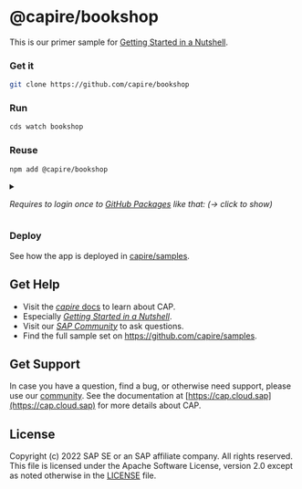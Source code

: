 # @capire/bookshop

This is our primer sample for [Getting Started in a Nutshell](https://cap.cloud.sap/docs/get-started/in-a-nutshell).


### Get it

```sh
git clone https://github.com/capire/bookshop
```


### Run

```sh
cds watch bookshop
```


### Reuse

```sh
npm add @capire/bookshop
```


<details>
<summary>    

  _Requires to login once to [GitHub Packages](https://docs.github.com/packages) like that: (&rarr; click to show)_

</summary>

  ```sh
  npm login --scope=@capire --registry=https://npm.pkg.github.com
  ```

  As password you're using a Personal Access Token (classic) with `read:packages` scope. Read more about it in [Authenticating to GitHub Packages](https://docs.github.com/en/packages/working-with-a-github-packages-registry/working-with-the-npm-registry#authenticating-to-github-packages)

</details>



### Deploy

See how the app is deployed in [capire/samples](https://github.com/capire/samples/deployments).


## Get Help

- Visit the [*capire* docs](https://cap.cloud.sap) to learn about CAP.
- Especially [*Getting Started in a Nutshell*](https://cap.cloud.sap/docs/get-started/in-a-nutshell).
- Visit our [*SAP Community*](https://answers.sap.com/tags/9f13aee1-834c-4105-8e43-ee442775e5ce) to ask questions.
- Find the full sample set on https://github.com/capire/samples.

## Get Support

In case you have a question, find a bug, or otherwise need support, please use our [community](https://answers.sap.com/tags/9f13aee1-834c-4105-8e43-ee442775e5ce). See the documentation at [https://cap.cloud.sap](https://cap.cloud.sap) for more details about CAP.

## License

Copyright (c) 2022 SAP SE or an SAP affiliate company. All rights reserved. This file is licensed under the Apache Software License, version 2.0 except as noted otherwise in the [LICENSE](LICENSES/Apache-2.0.txt) file.